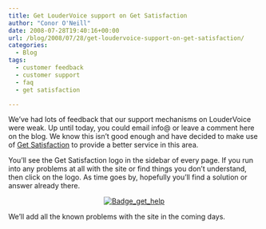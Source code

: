 ```yaml
---
title: Get LouderVoice support on Get Satisfaction
author: "Conor O'Neill"
date: 2008-07-28T19:40:16+00:00
url: /blog/2008/07/28/get-loudervoice-support-on-get-satisfaction/
categories:
  - Blog
tags:
  - customer feedback
  - customer support
  - faq
  - get satisfaction

---
```

We&#8217;ve had lots of feedback that our support mechanisms on LouderVoice were weak. Up until today, you could email info@ or leave a comment here on the blog. We know this isn&#8217;t good enough and have decided to make use of [Get Satisfaction][1] to provide a better service in this area.

You&#8217;ll see the Get Satisfaction logo in the sidebar of every page. If you run into any problems at all with the site or find things you don&#8217;t understand, then click on the logo. As time goes by, hopefully you&#8217;ll find a solution or answer already there.

<p style="text-align: center;">
  <a href="http://getsatisfaction.com/loudervoice"><img class="aligncenter" src="https://loudervoice.com/wp-content/uploads/2008/07/28/get-loudervoice-support-on-get-satisfaction/badge_get_help.png" alt="Badge_get_help" /></a>
</p>

We&#8217;ll add all the known problems with the site in the coming days.

 [1]: http://getsatisfaction.com/loudervoice